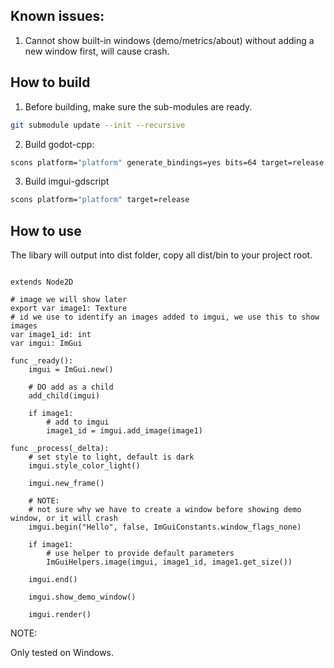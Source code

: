 
## Known issues:

1. Cannot show built-in windows (demo/metrics/about) without adding a new window first, will cause crash.

## How to build

1. Before building, make sure the sub-modules are ready.

```bash
git submodule update --init --recursive
```

2. Build godot-cpp:

```bash
scons platform="platform" generate_bindings=yes bits=64 target=release -j"cpu core"
```

3. Build imgui-gdscript

```bash
scons platform="platform" target=release
```

## How to use

The libary will output into dist folder, copy all dist/bin to your project root.


```gdscript

extends Node2D

# image we will show later
export var image1: Texture
# id we use to identify an images added to imgui, we use this to show images
var image1_id: int
var imgui: ImGui

func _ready():
	imgui = ImGui.new()

	# DO add as a child
	add_child(imgui)

	if image1:
		# add to imgui
		image1_id = imgui.add_image(image1)

func _process(_delta):
	# set style to light, default is dark
	imgui.style_color_light()

	imgui.new_frame()
	
	# NOTE:
	# not sure why we have to create a window before showing demo window, or it will crash
	imgui.begin("Hello", false, ImGuiConstants.window_flags_none)
	
	if image1:
		# use helper to provide default parameters
		ImGuiHelpers.image(imgui, image1_id, image1.get_size())
	
	imgui.end()

	imgui.show_demo_window()
	
	imgui.render()
```

NOTE:

Only tested on Windows.
